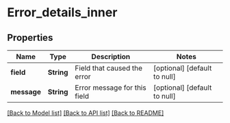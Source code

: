 # Error_details_inner
## Properties

| Name | Type | Description | Notes |
|------------ | ------------- | ------------- | -------------|
| **field** | **String** | Field that caused the error | [optional] [default to null] |
| **message** | **String** | Error message for this field | [optional] [default to null] |

[[Back to Model list]](../README.md#documentation-for-models) [[Back to API list]](../README.md#documentation-for-api-endpoints) [[Back to README]](../README.md)

